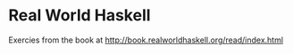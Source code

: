 Real World Haskell
==================

Exercies from the book at http://book.realworldhaskell.org/read/index.html
